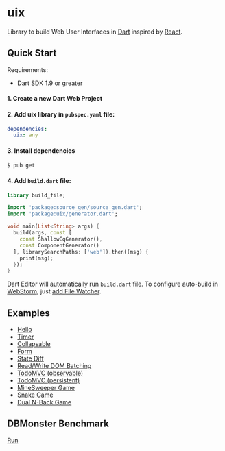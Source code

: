 # uix

Library to build Web User Interfaces in [Dart](https://dartlang.org)
inspired by [React](http://facebook.github.io/react/).

## Quick Start

Requirements:

 - Dart SDK 1.9 or greater

#### 1. Create a new Dart Web Project
#### 2. Add uix library in `pubspec.yaml` file:

```yaml
dependencies:
  uix: any
```

#### 3. Install dependencies

```sh
$ pub get
```

#### 4. Add `build.dart` file:

```dart
library build_file;

import 'package:source_gen/source_gen.dart';
import 'package:uix/generator.dart';

void main(List<String> args) {
  build(args, const [
    const ShallowEqGenerator(),
    const ComponentGenerator()
  ], librarySearchPaths: ['web']).then((msg) {
    print(msg);
  });
}
```

Dart Editor will automatically run `build.dart` file. To configure
auto-build in [WebStorm](https://www.jetbrains.com/webstorm/), just
[add File Watcher](http://stackoverflow.com/questions/17266106/how-to-run-build-dart-in-webstorm).

## Examples

- [Hello](https://github.com/localvoid/uix/tree/master/example/hello)
- [Timer](https://github.com/localvoid/uix/tree/master/example/timer)
- [Collapsable](https://github.com/localvoid/uix/tree/master/example/collapsable)
- [Form](https://github.com/localvoid/uix/tree/master/example/form)
- [State Diff](https://github.com/localvoid/uix/tree/master/example/state_diff)
- [Read/Write DOM Batching](https://github.com/localvoid/uix/tree/master/example/read_write_batching)
- [TodoMVC (observable)](https://github.com/localvoid/uix_todomvc/)
- [TodoMVC (persistent)](https://github.com/localvoid/uix_todomvc_persistent/)
- [MineSweeper Game](https://github.com/localvoid/uix_minesweeper/)
- [Snake Game](https://github.com/localvoid/uix_snake/)
- [Dual N-Back Game](https://github.com/localvoid/dual_nback/)

## DBMonster Benchmark

[Run](http://localvoid.github.io/uix_dbmon/)

